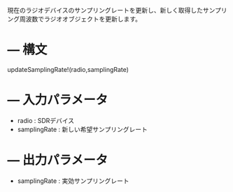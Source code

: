 現在のラジオデバイスのサンプリングレートを更新し、新しく取得したサンプリング周波数でラジオオブジェクトを更新します。

# –– 構文

updateSamplingRate!(radio,samplingRate)

# –– 入力パラメータ

  * radio	  : SDRデバイス
  * samplingRate	: 新しい希望サンプリングレート

# –– 出力パラメータ

  * samplingRate : 実効サンプリングレート
